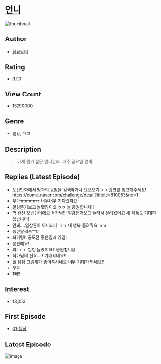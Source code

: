 # [언니](https://comic.naver.com/bestChallenge/list?titleId=674251)
![thumbnail](https://image-comic.pstatic.net/user_contents_data/challenge_comic/2018/03/24/298972/thumbnail_202x1648d70f93d_f98b_4e94_8d3d_219e7df45bea_00000317.JPEG)

## Author
- [집곰팡이](https://comic.naver.com/artistTitle?id=298972)

## Rating
- 9.90

## View Count
- 15290000

## Genre
- 일상, 개그

## Description
> 이게 뭔가 싶은 언니만화. 매주 금요일 연재.

## Replies (Latest Episode)
- 도전만화에서 범과의 동침을 검색하거나 요오오기→→ 링크를 참고해주세요! https://comic.naver.com/challenge/detail?titleId=810053&no=1
- 우아ㅠㅠㅠㅠㅠ 너무너무 기다렸어요
- 알람뜬거보고 놀랬잖아요 ㅎㅎ 늘 응원합니다!!
- 헉 완전 오랜만이에요 작가님!!! 알람뜬거보고 놀라서 달려왔어요 새 작품도 기대하겠습니다!
- 안돼....일상툰이 아니라니 ㅠㅠ 내 행복 돌려줘요 ㅠㅠ
- 응원할께용^^//
- 화이팅!! 공모전 좋은결과 있길!
- 응원해요!
- 와!!ㅜㅜ 엄청 놀랐어요!! 응원합니당
- 작가님의 신작....! 기대되네요!!
- 헐 점점 그림체가 좋아지시네요 너무 기대가 되네요!!
- 우와
- 1빠!!

## Interest
- 13,053

## First Episode
- [01-등장](https://comic.naver.com/bestChallenge/detail?titleId=674251&no=1)

## Latest Episode
![image](https://image-comic.pstatic.net/user_contents_data/challenge_comic/2023/05/24/298972/upload_7377515645051942192.jpeg)
